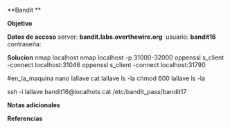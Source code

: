 **Bandit **

**Objetivo**


**Datos de acceso**
server: **bandit.labs.overthewire.org** 
usuario: **bandit16**
contraseña: 

**Solucion**
nmap  localhost
nmap  localhost -p 31000-32000
oppenssl s_client -connect localhost:31046
oppenssl s_client -connect localhost:31790

#en_la_maquina
nano lallave
cat lallave
ls -la
chmod 600 lallave
ls -la

ssh -i lallave bandit16@localhots
cat /etc/bandit_pass/bandit17





**Notas adicionales** 

**Referencias** 